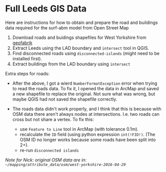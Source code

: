 # Full Leeds GIS Data

Here are instructions for how to obtain and prepare the road and buildings data required for the surf-abm model from Open Street Map

 1. Download roads and buidings shapefiles for West Yorkshire from [geofabrik](http://download.geofabrik.de/europe/great-britain/england/west-yorkshire.html)
 1. Extract Leeds using the LAD boundary and `intersect` tool in QGIS.
 1. Find disconnected roads using `disconnected-islands` (might need to be installed first).
 1. Extract buildings from the LAD boundary using `intersect`

Extra steps for roads:

 - After the above, I got a wierd `NumberFormatException` error when trying to read the roads data. To fix it, I opened the data in ArcMap and saved a new shapefile to replace the original. Not sure what was wrong, but maybe QGIS had not saved the shapefile correctly.
 - The roads data didn't work properly, and I think that this is because with OSM data there aren't always nodes at intersections. I.e. two roads can cross but not share a vertex. To fix this:

   -  use `Feature to Line` tool in ArcMap (with tolerance 0.1m). 
   - recalculate the `ID` field (using python expression `int(!FID!)`. (The OSM ID no longer works because some roads have been split into 2+).
   - re-run `disconnected islands`

_Note for Nick: original OSM data are in: `~/mapping/attribute_data/osm/west-yorkshire-2016-04-29`_